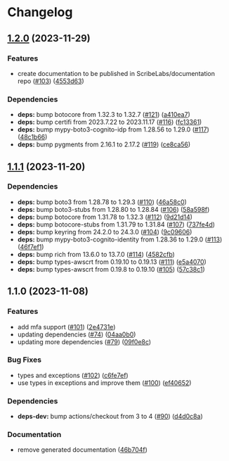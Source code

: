 # Changelog

## [1.2.0](https://github.com/ScribeLabsAI/ScribeAuth/compare/1.1.1...1.2.0) (2023-11-29)


### Features

* create documentation to be published in ScribeLabs/documentation repo ([#103](https://github.com/ScribeLabsAI/ScribeAuth/issues/103)) ([4553d63](https://github.com/ScribeLabsAI/ScribeAuth/commit/4553d63655975d5223fe73d581b20f133d6e08d7))


### Dependencies

* **deps:** bump botocore from 1.32.3 to 1.32.7 ([#121](https://github.com/ScribeLabsAI/ScribeAuth/issues/121)) ([a410ea7](https://github.com/ScribeLabsAI/ScribeAuth/commit/a410ea7a385f1b3881ce2465b85d0d8d7ec187c0))
* **deps:** bump certifi from 2023.7.22 to 2023.11.17 ([#116](https://github.com/ScribeLabsAI/ScribeAuth/issues/116)) ([fc13361](https://github.com/ScribeLabsAI/ScribeAuth/commit/fc133616e2b430129013564cb2902e543383fd6a))
* **deps:** bump mypy-boto3-cognito-idp from 1.28.56 to 1.29.0 ([#117](https://github.com/ScribeLabsAI/ScribeAuth/issues/117)) ([48c1b66](https://github.com/ScribeLabsAI/ScribeAuth/commit/48c1b661ca60d223b91028a858fa08e19ea042e1))
* **deps:** bump pygments from 2.16.1 to 2.17.2 ([#119](https://github.com/ScribeLabsAI/ScribeAuth/issues/119)) ([ce8ca56](https://github.com/ScribeLabsAI/ScribeAuth/commit/ce8ca5658db09d257cdf22d2631e931b61286693))

## [1.1.1](https://github.com/ScribeLabsAI/ScribeAuth/compare/1.1.0...1.1.1) (2023-11-20)


### Dependencies

* **deps:** bump boto3 from 1.28.78 to 1.29.3 ([#110](https://github.com/ScribeLabsAI/ScribeAuth/issues/110)) ([46a58c0](https://github.com/ScribeLabsAI/ScribeAuth/commit/46a58c0189de1c25d695eb8adfe52c27a2db7546))
* **deps:** bump boto3-stubs from 1.28.80 to 1.28.84 ([#106](https://github.com/ScribeLabsAI/ScribeAuth/issues/106)) ([58a598f](https://github.com/ScribeLabsAI/ScribeAuth/commit/58a598f6157be7a4402de9dfd66f99fbd271f464))
* **deps:** bump botocore from 1.31.78 to 1.32.3 ([#112](https://github.com/ScribeLabsAI/ScribeAuth/issues/112)) ([9d21d14](https://github.com/ScribeLabsAI/ScribeAuth/commit/9d21d1443894f5e32a3972f2542918572f240793))
* **deps:** bump botocore-stubs from 1.31.79 to 1.31.84 ([#107](https://github.com/ScribeLabsAI/ScribeAuth/issues/107)) ([737fe4d](https://github.com/ScribeLabsAI/ScribeAuth/commit/737fe4d599bfc823dc18c5306447b38c17eceef2))
* **deps:** bump keyring from 24.2.0 to 24.3.0 ([#104](https://github.com/ScribeLabsAI/ScribeAuth/issues/104)) ([9c09606](https://github.com/ScribeLabsAI/ScribeAuth/commit/9c096061b59304780293a60dd46cf33f7459ab65))
* **deps:** bump mypy-boto3-cognito-identity from 1.28.36 to 1.29.0 ([#113](https://github.com/ScribeLabsAI/ScribeAuth/issues/113)) ([46f7ef1](https://github.com/ScribeLabsAI/ScribeAuth/commit/46f7ef1d9fe74e019242d15b4d0b20cee4f337d9))
* **deps:** bump rich from 13.6.0 to 13.7.0 ([#114](https://github.com/ScribeLabsAI/ScribeAuth/issues/114)) ([4582cfb](https://github.com/ScribeLabsAI/ScribeAuth/commit/4582cfb00971b446e18e694a973273a79bab3b76))
* **deps:** bump types-awscrt from 0.19.10 to 0.19.13 ([#111](https://github.com/ScribeLabsAI/ScribeAuth/issues/111)) ([e5a4070](https://github.com/ScribeLabsAI/ScribeAuth/commit/e5a4070fea5d44854db876bf21a1b704244c41ec))
* **deps:** bump types-awscrt from 0.19.8 to 0.19.10 ([#105](https://github.com/ScribeLabsAI/ScribeAuth/issues/105)) ([57c38c1](https://github.com/ScribeLabsAI/ScribeAuth/commit/57c38c15f1ecb6e73af89d766246cc22738c299d))

## 1.1.0 (2023-11-08)


### Features

* add mfa support ([#101](https://github.com/ScribeLabsAI/ScribeAuth/issues/101)) ([2e4731e](https://github.com/ScribeLabsAI/ScribeAuth/commit/2e4731e9260a0ff98937a2d1edab7874a917ab7f))
* updating dependencies ([#74](https://github.com/ScribeLabsAI/ScribeAuth/issues/74)) ([04aa0b0](https://github.com/ScribeLabsAI/ScribeAuth/commit/04aa0b005991d40ee0433e98c5911f9764552f17))
* updating more dependencies ([#79](https://github.com/ScribeLabsAI/ScribeAuth/issues/79)) ([09f0e8c](https://github.com/ScribeLabsAI/ScribeAuth/commit/09f0e8cf50bc8a40e6c5806b2a5554d6810361ea))


### Bug Fixes

* types and exceptions ([#102](https://github.com/ScribeLabsAI/ScribeAuth/issues/102)) ([c6fe7ef](https://github.com/ScribeLabsAI/ScribeAuth/commit/c6fe7ef0d2e752eb130f7ae23f940ef0caee5897))
* use types in exceptions and improve them ([#100](https://github.com/ScribeLabsAI/ScribeAuth/issues/100)) ([ef40652](https://github.com/ScribeLabsAI/ScribeAuth/commit/ef40652b9fe81d3a356af4f6da68a8b2e1e53c9e))


### Dependencies

* **deps-dev:** bump actions/checkout from 3 to 4 ([#90](https://github.com/ScribeLabsAI/ScribeAuth/issues/90)) ([d4d0c8a](https://github.com/ScribeLabsAI/ScribeAuth/commit/d4d0c8ac7ac2a64ec7c5483ce640f4aa6232492c))


### Documentation

* remove generated documentation ([46b704f](https://github.com/ScribeLabsAI/ScribeAuth/commit/46b704ffb7f8e717c72a57c1c15f6d25bb8425b8))
